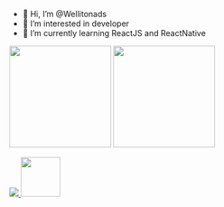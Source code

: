 - 👋 Hi, I’m @Wellitonads
- 👀 I’m interested in developer
- 🌱 I’m currently learning ReactJS and ReactNative


<img height="180em" src="https://github-readme-stats.vercel.app/api?username=wellitonads&show_icons=true&theme=tokyonight" style="max-width: 100%;">

<img height="180em" src="https://github-readme-stats.vercel.app/api/top-langs/?username=wellitonads&layout=compact&theme=tokyonight" style="max-width: 100%;">


<div>
<p align="">
  <a href="https://skillicons.dev">
    <img src="https://skillicons.dev/icons?i=js,react,nodejs,git" />
    <img height="70em" src="https://github.com/user-attachments/assets/e0d86054-d33c-4fe6-9059-f33de19234ce" style="max-width: 100%;">
  </a>
</p>
</div>


          
          
          
          

